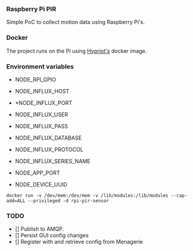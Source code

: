 ### Raspberry Pi PIR 
Simple PoC to collect motion data using Raspberry Pi's.

### Docker
The project runs on the Pi using [Hypriot's][1] docker image.


### Environment variables

* NODE_RPI_GPIO

* NODE_INFLUX_HOST
* *NODE_INFLUX_PORT
* NODE_INFLUX_USER
* NODE_INFLUX_PASS
* NODE_INFLUX_DATABASE
* NODE_INFLUX_PROTOCOL
* NODE_INFLUX_SERIES_NAME

* NODE_APP_PORT

* NODE_DEVICE_UUID 

```
docker run -v /dev/mem:/dev/mem -v /lib/modules:/lib/modules --cap-add=ALL --privileged -d rpi-pir-sensor
```



### TODO

- [] Publish to AMQP.
- [] Persist GUI config changes
- [] Register with and retrieve config from Menagerie


[1]: http://blog.hypriot.com

